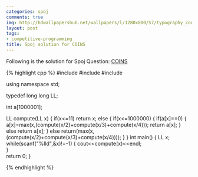 ```yaml
---
categories: spoj
comments: true
img: http://hdwallpapershub.net/wallpapers/l/1280x800/57/typography_code_javascript_black_background_programmer_syntax_1280x800_56614.jpg
layout: post
tags:
- competitive-programming
title: Spoj solution for COINS
---
```


Following is the solution for Spoj Question: [COINS](http://www.spoj.com/problems/COINS/)

{% highlight cpp %}
#include<iostream>
#include<algorithm>
#include<cstdio>

using namespace std;

typedef long long LL;

int a[1000001];

LL compute(LL x)
{
  if(x<=11)
      return x;
  else
       {
           if(x<=1000000)
             {
                if(a[x]==0)
                   {
                      a[x]=max(x,(compute(x/2)+compute(x/3)+compute(x/4)));
                      return a[x];
                   }
               else 
                   return a[x];
             }
           else 
                 return(max(x,(compute(x/2)+compute(x/3)+compute(x/4))));
       }
}
int main()
{
     LL x;
     while(scanf("%lld",&x)!=-1)
      {
        cout<<compute(x)<<endl;   
      }  
 return 0;
}


{% endhighlight %}